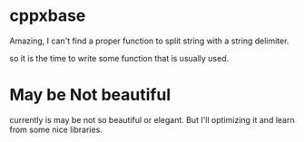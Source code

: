 # cppxbase

Amazing, I can't find a proper function to split string with a string delimiter.

so it is the time to write some function that is usually used.

# May be Not beautiful

currently is may be not so beautiful or elegant. But I'll optimizing it and 
learn from some nice libraries.
